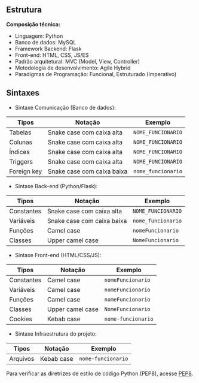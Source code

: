 ## Estrutura

**Composição técnica:**
- Linguagem: Python
- Banco de dados: MySQL
- Framework Backend: Flask
- Front-end: HTML, CSS, JS/ES
- Padrão arquitetural: MVC (Model, View, Controller)
- Metodologia de desenvolvimento: Agile Hybrid
- Paradigmas de Programação: Funcional, Estruturado (Imperativo)


## Sintaxes


- Sintaxe Comunicação (Banco de dados):
  
| Tipos       | Notação                    | Exemplo            |
|-------------|----------------------------|--------------------|
| Tabelas     | Snake case com caixa alta  | `NOME_FUNCIONARIO` |
| Colunas     | Snake case com caixa alta  | `NOME_FUNCIONARIO` |
| Índices     | Snake case com caixa alta  | `NOME_FUNCIONARIO` |
| Triggers    | Snake case com caixa alta  | `NOME_FUNCIONARIO` |
| Foreign key | Snake case com caixa baixa | `nome_funcionario` |


- Sintaxe Back-end (Python/Flask):
  
| Tipos       | Notação                    | Exemplo            |
|-------------|----------------------------|--------------------|
| Constantes  | Snake case com caixa alta  | `NOME_FUNCIONARIO` |
| Variáveis   | Snake case com caixa baixa | `nome_funcionario` |
| Funções     | Camel case                 | `nomeFuncionario`  |
| Classes     | Upper camel case           | `NomeFuncionario`  |


- Sintaxe Front-end (HTML/CSS/JS):
  
| Tipos       | Notação                    | Exemplo            |
|-------------|----------------------------|--------------------|
| Constantes  | Camel case                 | `nomeFuncionario`  |
| Variáveis   | Camel case                 | `nomeFuncionario`  |
| Funções     | Camel case                 | `nomeFuncionario`  |
| Classes     | Upper camel case           | `NomeFuncionario`  |
| Cookies     | Kebab case                 | `nome-funcionario` |


- Sintaxe Infraestrutura do projeto:

| Tipos       | Notação                    | Exemplo            |
|-------------|----------------------------|--------------------|
| Arquivos    | Kebab case                 | `nome-funcionario` |

Para verificar as diretrizes de estilo de código Python (PEP8), acesse [PEP8](https://peps.python.org/pep-0008/).
